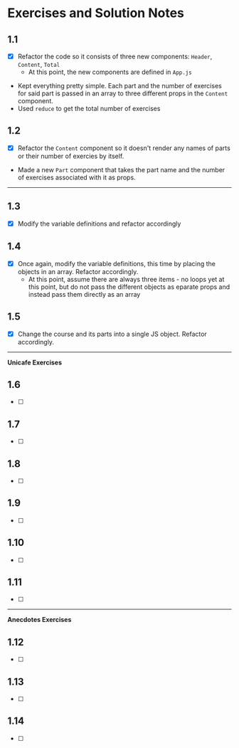 # Exercises and Solution Notes
## 1.1
- [x] Refactor the code so it consists of three new components: `Header`, `Content`, `Total`
  - At this point, the new components are defined in `App.js`

- Kept everything pretty simple. Each part and the number of exercises for said part is passed in an array to three different props in the `Content` component.
- Used `reduce` to get the total number of exercises

## 1.2
- [x] Refactor the `Content` component so it doesn't render any names of parts or their number of exercies by itself. 

- Made a new `Part` component that takes the part name and the number of exercises associated with it as props.

---

## 1.3
- [x] Modify the variable definitions and refactor accordingly

## 1.4
- [x] Once again, modify the variable definitions, this time by placing the objects in an array. Refactor accordingly.
  - At this point, assume there are always three items - no loops yet at this point, but do not pass the different objects as eparate props and instead pass them directly as an array

## 1.5
- [x] Change the course and its parts into a single JS object. Refactor accordingly.

---
**Unicafe Exercises**
## 1.6
- [ ]

## 1.7
- [ ]

## 1.8
- [ ]

## 1.9
- [ ]

## 1.10
- [ ]

## 1.11
- [ ]

---
**Anecdotes Exercises**
## 1.12
- [ ]

## 1.13
- [ ]

## 1.14
- [ ]